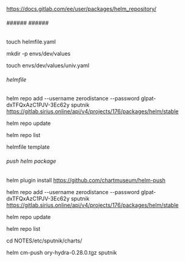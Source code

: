 https://docs.gitlab.com/ee/user/packages/helm_repository/

###### ###### ###### ######

touch helmfile.yaml

mkdir -p envs/dev/values

touch envs/dev/values/univ.yaml

######  helmfile  ######

helm repo add --username zerodistance --password glpat-dxTFQxAzC1PJV-3Ec62y sputnik https://gitlab.sirius.online/api/v4/projects/176/packages/helm/stable

helm repo update

helm repo list

helmfile template

######  push helm package ######

helm plugin install https://github.com/chartmuseum/helm-push

helm repo add --username zerodistance --password glpat-dxTFQxAzC1PJV-3Ec62y sputnik https://gitlab.sirius.online/api/v4/projects/176/packages/helm/stable

helm repo update

helm repo list

cd NOTES/etc/sputnik/charts/

helm cm-push ory-hydra-0.28.0.tgz sputnik